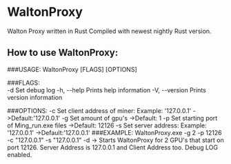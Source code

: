 # WaltonProxy
Walton Proxy written in Rust
Compiled with newest nightly Rust version.

## How to use WaltonProxy:

###USAGE:
    WaltonProxy [FLAGS] [OPTIONS]

###FLAGS: <br>
    -d               Set debug log
    -h, --help       Prints help information
    -V, --version    Prints version information

###OPTIONS:
    -c <client>        Set client address of miner: Example: '127.0.0.1'  ->Default:'127.0.0.1'
    -g <gpu>           Set amount of gpu's                                ->Default: 1
    -p <port>          Set starting port of Ming_run.exe files            ->Default: 12126
    -s <server>        Set server address: Example: '127.0.0.1'           ->Default:'127.0.0.1'
###EXAMPLE:
    WaltonProxy.exe -g 2 -p 12126 -c "127.0.0.1" -s "127.0.0.1" -d
    -> Starts WaltonProxy for 2 GPU's that start on port 12126. Server Address is 127.0.0.1 
       and Client Address too. Debug LOG enabled.